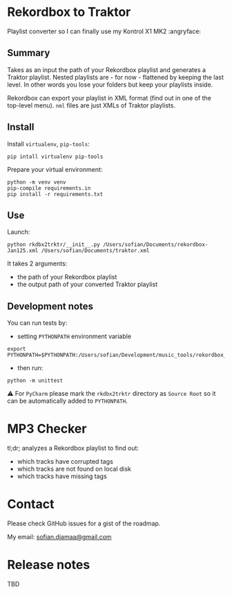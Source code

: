 # Rekordbox to Traktor
Playlist converter so I can finally use my Kontrol X1 MK2 :angryface:

## Summary
Takes as an input the path of your Rekordbox playlist and generates a Traktor playlist.
Nested playlists are - for now - flattened by keeping the last level. In other words you lose your folders but keep your playlists inside.

Rekordbox can export your playlist in XML format (find out in one of the top-level menu). `nml` files are just XMLs of Traktor playlists.
## Install

Install `virtualenv`, `pip-tools`:

```commandline
pip intall virtualenv pip-tools
```

Prepare your virtual environment:
```commandline
python -m venv venv
pip-compile requirements.in
pip install -r requirements.txt
```

## Use
Launch:
```commandline
python rkdbx2trktr/__init__.py /Users/sofian/Documents/rekordbox-Jan125.xml /Users/sofian/Documents/traktor.xml
```

It takes 2 arguments:
- the path of your Rekordbox playlist
- the output path of your converted Traktor playlist

## Development notes

You can run tests by:
- setting `PYTHONPATH` environment variable
```commandline
export PYTHONPATH=$PYTHONPATH:/Users/sofian/Development/music_tools/rekordbox_to_traktor/rkdbx2trktr
```
- then run:
```commandline
python -m unittest
```

⚠️ For `PyCharm` please mark the `rkdbx2trktr` directory as `Source Root` so it can be automatically added to `PYTHONPATH`.

# MP3 Checker

tl;dr; analyzes a Rekordbox playlist to find out:
- which tracks have corrupted tags
- which tracks are not found on local disk
- which tracks have missing tags

# Contact

Please check GitHub issues for a gist of the roadmap.

My email: sofian.djamaa@gmail.com

# Release notes

TBD